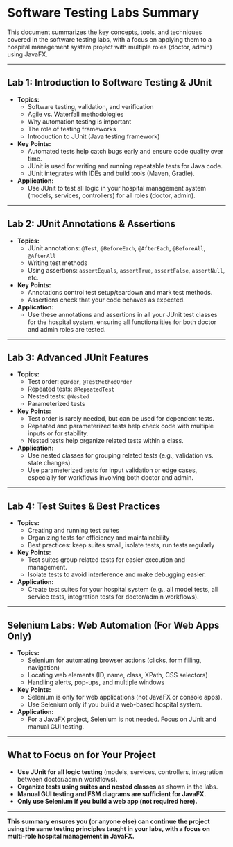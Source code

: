 # Software Testing Labs Summary

This document summarizes the key concepts, tools, and techniques covered in the software testing labs, with a focus on applying them to a hospital management system project with multiple roles (doctor, admin) using JavaFX.

---

## Lab 1: Introduction to Software Testing & JUnit
- **Topics:**
  - Software testing, validation, and verification
  - Agile vs. Waterfall methodologies
  - Why automation testing is important
  - The role of testing frameworks
  - Introduction to JUnit (Java testing framework)
- **Key Points:**
  - Automated tests help catch bugs early and ensure code quality over time.
  - JUnit is used for writing and running repeatable tests for Java code.
  - JUnit integrates with IDEs and build tools (Maven, Gradle).
- **Application:**
  - Use JUnit to test all logic in your hospital management system (models, services, controllers) for all roles (doctor, admin).

---

## Lab 2: JUnit Annotations & Assertions
- **Topics:**
  - JUnit annotations: `@Test`, `@BeforeEach`, `@AfterEach`, `@BeforeAll`, `@AfterAll`
  - Writing test methods
  - Using assertions: `assertEquals`, `assertTrue`, `assertFalse`, `assertNull`, etc.
- **Key Points:**
  - Annotations control test setup/teardown and mark test methods.
  - Assertions check that your code behaves as expected.
- **Application:**
  - Use these annotations and assertions in all your JUnit test classes for the hospital system, ensuring all functionalities for both doctor and admin roles are tested.

---

## Lab 3: Advanced JUnit Features
- **Topics:**
  - Test order: `@Order`, `@TestMethodOrder`
  - Repeated tests: `@RepeatedTest`
  - Nested tests: `@Nested`
  - Parameterized tests
- **Key Points:**
  - Test order is rarely needed, but can be used for dependent tests.
  - Repeated and parameterized tests help check code with multiple inputs or for stability.
  - Nested tests help organize related tests within a class.
- **Application:**
  - Use nested classes for grouping related tests (e.g., validation vs. state changes).
  - Use parameterized tests for input validation or edge cases, especially for workflows involving both doctor and admin.

---

## Lab 4: Test Suites & Best Practices
- **Topics:**
  - Creating and running test suites
  - Organizing tests for efficiency and maintainability
  - Best practices: keep suites small, isolate tests, run tests regularly
- **Key Points:**
  - Test suites group related tests for easier execution and management.
  - Isolate tests to avoid interference and make debugging easier.
- **Application:**
  - Create test suites for your hospital system (e.g., all model tests, all service tests, integration tests for doctor/admin workflows).

---

## Selenium Labs: Web Automation (For Web Apps Only)
- **Topics:**
  - Selenium for automating browser actions (clicks, form filling, navigation)
  - Locating web elements (ID, name, class, XPath, CSS selectors)
  - Handling alerts, pop-ups, and multiple windows
- **Key Points:**
  - Selenium is only for web applications (not JavaFX or console apps).
  - Use Selenium only if you build a web-based hospital system.
- **Application:**
  - For a JavaFX project, Selenium is not needed. Focus on JUnit and manual GUI testing.

---

## What to Focus on for Your Project
- **Use JUnit for all logic testing** (models, services, controllers, integration between doctor/admin workflows).
- **Organize tests using suites and nested classes** as shown in the labs.
- **Manual GUI testing and FSM diagrams are sufficient for JavaFX.**
- **Only use Selenium if you build a web app (not required here).**

---

**This summary ensures you (or anyone else) can continue the project using the same testing principles taught in your labs, with a focus on multi-role hospital management in JavaFX.** 